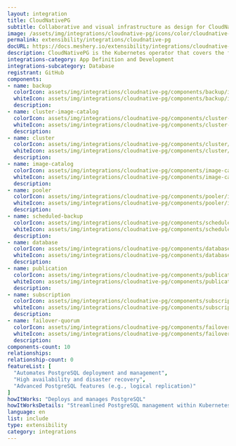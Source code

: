 ```yaml
---
layout: integration
title: CloudNativePG
subtitle: Collaborative and visual infrastructure as design for CloudNativePG
image: /assets/img/integrations/cloudnative-pg/icons/color/cloudnative-pg-color.svg
permalink: extensibility/integrations/cloudnative-pg
docURL: https://docs.meshery.io/extensibility/integrations/cloudnative-pg
description: CloudNativePG is the Kubernetes operator that covers the full lifecycle of a highly available PostgreSQL database cluster with a primary/standby architecture, using native streaming replication.
integrations-category: App Definition and Development
integrations-subcategory: Database
registrant: GitHub
components: 
- name: backup
  colorIcon: assets/img/integrations/cloudnative-pg/components/backup/icons/color/backup-color.svg
  whiteIcon: assets/img/integrations/cloudnative-pg/components/backup/icons/white/backup-white.svg
  description: 
- name: cluster-image-catalog
  colorIcon: assets/img/integrations/cloudnative-pg/components/cluster-image-catalog/icons/color/cluster-image-catalog-color.svg
  whiteIcon: assets/img/integrations/cloudnative-pg/components/cluster-image-catalog/icons/white/cluster-image-catalog-white.svg
  description: 
- name: cluster
  colorIcon: assets/img/integrations/cloudnative-pg/components/cluster/icons/color/cluster-color.svg
  whiteIcon: assets/img/integrations/cloudnative-pg/components/cluster/icons/white/cluster-white.svg
  description: 
- name: image-catalog
  colorIcon: assets/img/integrations/cloudnative-pg/components/image-catalog/icons/color/image-catalog-color.svg
  whiteIcon: assets/img/integrations/cloudnative-pg/components/image-catalog/icons/white/image-catalog-white.svg
  description: 
- name: pooler
  colorIcon: assets/img/integrations/cloudnative-pg/components/pooler/icons/color/pooler-color.svg
  whiteIcon: assets/img/integrations/cloudnative-pg/components/pooler/icons/white/pooler-white.svg
  description: 
- name: scheduled-backup
  colorIcon: assets/img/integrations/cloudnative-pg/components/scheduled-backup/icons/color/scheduled-backup-color.svg
  whiteIcon: assets/img/integrations/cloudnative-pg/components/scheduled-backup/icons/white/scheduled-backup-white.svg
  description: 
- name: database
  colorIcon: assets/img/integrations/cloudnative-pg/components/database/icons/color/database-color.svg
  whiteIcon: assets/img/integrations/cloudnative-pg/components/database/icons/white/database-white.svg
  description: 
- name: publication
  colorIcon: assets/img/integrations/cloudnative-pg/components/publication/icons/color/publication-color.svg
  whiteIcon: assets/img/integrations/cloudnative-pg/components/publication/icons/white/publication-white.svg
  description: 
- name: subscription
  colorIcon: assets/img/integrations/cloudnative-pg/components/subscription/icons/color/subscription-color.svg
  whiteIcon: assets/img/integrations/cloudnative-pg/components/subscription/icons/white/subscription-white.svg
  description: 
- name: failover-quorum
  colorIcon: assets/img/integrations/cloudnative-pg/components/failover-quorum/icons/color/failover-quorum-color.svg
  whiteIcon: assets/img/integrations/cloudnative-pg/components/failover-quorum/icons/white/failover-quorum-white.svg
  description: 
components-count: 10
relationships: 
relationship-count: 0
featureList: [
  "Automates PostgreSQL deployment and management",
  "High availability and disaster recovery",
  "Advanced PostgreSQL features (e.g., logical replication)"
]
howItWorks: "Deploys and manages PostgreSQL"
howItWorksDetails: "Streamlined PostgreSQL management within Kubernetes"
language: en
list: include
type: extensibility
category: integrations
---
```

